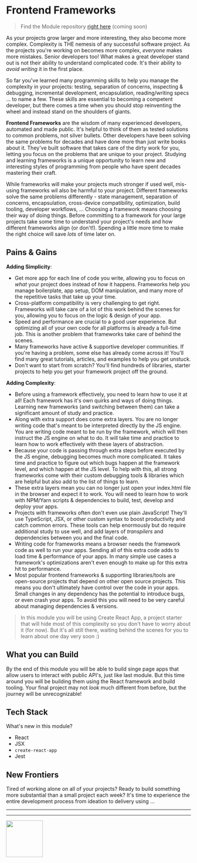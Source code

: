 # Frontend Frameworks

> Find the Module repository [right here]() (coming soon)

As your projects grow larger and more interesting, they also become more complex. Complexity is THE nemesis of any successful software project.  As the projects you're working on becomes more complex, _everyone_ makes more mistakes. Senior developers too! What makes a great developer stand out is not their ability to understand complicated code.  It's their ability to _avoid writing_ it in the first place.

So far you've learned many programming skills to help you manage the complexity in your projects: testing, separation of concerns, inspecting & debugging, incremental development, encapsulation, reading/writing specs ... to name a few. These skills are essential to becoming a competent developer, but there comes a time when you should stop reinventing the wheel and instead stand on the shoulders of giants.

__Frontend Frameworks__ are the wisdom of many experienced developers, automated and made public.  It's helpful to think of them as tested solutions to common problems, not silver bullets.  Other developers have been solving the same problems for decades and have done more than just write books about it. They've built software that takes care of the dirty work for you, letting you focus on the problems that are unique to your project. Studying and learning frameworks is a unique opportunity to learn new and interesting styles of programming from people who have spent decades mastering their craft.

While frameworks will make your projects much stronger if used well, mis-using frameworks wil also be harmful to your project. Different frameworks solve the same problems differently - state management, separation of concerns, encapsulation, cross-device compatibility, optimization, build tooling, developer workflows, ... Choosing a framework means choosing their way of doing things.  Before committing to a framework for your large projects take some time to understand your project's needs and how different frameworks align (or don't!).  Spending a little more time to make the right choice will save _lots_ of time later on.

## Pains & Gains

__Adding Simplicity__:

* Get more app for each line of code you write, allowing you to focus on _what_ your project does instead of _how_ it happens.  Frameworks help you manage boilerplate, app setup, DOM manipulation, and many more of the repetitive tasks that take up your time.
* Cross-platform compatibility is very challenging to get right.  Frameworks will take care of a lot of this work behind the scenes for you, allowing you to focus on the logic & design of your app.
* Speed and performance are crucial to a good user experience.  But optimizing all of your own code for all platforms is already a full-time job.  This is another problem that frameworks take care of behind the scenes.
* Many frameworks have active & supportive developer communities. If you're having a problem, some else has already come across it!  You'll find many great tutorials, articles, and examples to help you get unstuck.
* Don't want to start from scratch? You'll find hundreds of libraries, starter projects to help you get your framework project off the ground.

__Adding Complexity__:

* Before using a framework effectively, you need to learn how to use it at all! Each framework has it's own quirks and ways of doing things. Learning new frameworks (and switching between them) can take a significant amount of study and practice.
* Along with extra support does come extra layers.  You are no longer writing code that's meant to be interpreted directly by the JS engine. You are writing code meant to be run by the framework, which will then instruct the JS engine on what to do.  It will take time and practice to learn how to work effectively with these layers of abstraction.
* Because your code is passing through extra steps before executed by the JS engine, debugging becomes much more complicated.  It takes time and practice to figure out which bugs happen at the framework level, and which happen at the JS level.  To help with this, all strong frameworks come with their custom debugging tools & libraries which are helpful but also add to the list of things to learn.
* These extra layers mean you can no longer just open your index.html file in the browser and expect it to work. You will need to learn how to work with NPM/Yarn scripts & dependencies to build, test, develop and deploy your apps.
* Projects with frameworks often don't even use plain JavaScript! They'll use TypeScript, JSX, or other custom syntax to boost productivity and catch common errors. These tools can help enormously but do require additional study to use well, and add layers of _transpilers_ and dependencies between you and the final code.
* Writing code for frameworks means a browser needs the framework code as well to run your apps.  Sending all of this extra code adds to load time & performance of your apps.  In many simple use cases a framework's optimizations aren't even enough to make up for this extra hit to performance.
* Most popular frontend frameworks & supporting libraries/tools are open-source projects that depend on other open source projects.  This means you don't ultimately have control over the code in your apps.  Small changes in any dependency has the potential to introduce bugs, or even crash your apps.  To avoid this you will need to be very careful about managing dependencies & versions.

> In this module you will be using Create React App, a project starter that will hide most of this complexity so you don't have to worry about it (for now).  But it's all still there, waiting behind the scenes for you to learn about one day very soon :)

## What you can Build

By the end of this module you will be able to build singe page apps that allow users to interact with public API's, just like last module.  But this time around you will be building them using the React framework and build tooling.  Your final project may not _look_ much different from before, but the journey will be unrecognizable!

## Tech Stack

What's new in this module?

* React
* JSX
* `create-react-app`
* Jest

## New Frontiers

Tired of working alone on all of your projects? Ready to build something more substantial than a small project each week?  It's time to experience the entire development process from ideation to delivery using ...

<hr>
<hr>
<a href="https://hackyourfuture.be" target="_blank"><img
    src="https://user-images.githubusercontent.com/18554853/63941625-4c7c3d00-ca6c-11e9-9a76-8d5e3632fe70.jpg"
    width="100" height="100"></a>
